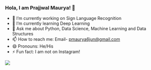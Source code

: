### Hola, I am Prajjwal Maurya! 👋

- 🔭 I’m currently working on Sign Language Recognition
- 🌱 I’m currently learning Deep Learning
- 💬 Ask me about Python, Data Science, Machine Learning and Data Structures
- 📫 How to reach me: Email- pmaurya6jun@gmail.com
- 😄 Pronouns: He/His
- ⚡ Fun fact: I am not on Instagram!
<img src="https://github-readme-stats.vercel.app/api?username=prxjju&&show_icons=true&title_color=ffffff&icon_color=bb2acf&text_color=daf7dc&bg_color=151515">

